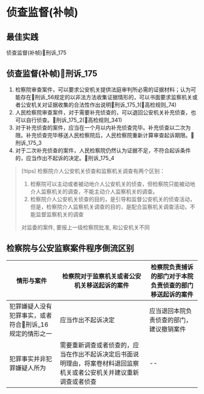 
# 侦查监督(补帧)
## 最佳实践

侦查监督(补帧)🚪刑诉_175

## 侦查监督(补帧)🚪刑诉_175
1. 检察院审查案件，可以要求公安机关提供法庭审判所必需的证据材料；认为可能存在🚪刑诉_56规定的以非法方法收集证据情形的，可以书面要求监察机关或者公安机关对证据收集的合法性作出说明🚪刑诉_175_1(🚪高检规则_74)
2. 人民检察院审查案件，对于需要补充侦查的，可以退回公安机关补充侦查，也可以自行侦查。🚪刑诉_175_2(🚪高检规则_341)
3. 对于补充侦查的案件，应当在一个月以内补充侦查完毕。补充侦查以二次为限。补充侦查完毕移送人民检察院后，人民检察院重新计算审查起诉期限。🚪刑诉_175_3
4. 对于二次补充侦查的案件，人民检察院仍然认为证据不足，不符合起诉条件的，应当作出不起诉的决定。🚪刑诉_175_4


> [!tips]
> 检察院介人公安机关侦查和监察机关调查有两个区别：
> 1. 检察院可以主动或者被动地介人公安机关的侦查，但检察院只能被动地介人监察机关的调查，不能主动介人监察机关的调查。
> 2. 检察院介人公安机关侦查的目的，是引导和监督公安机关的侦查活动，但是，检察院介人监察机关调查的目的，是配合监察机关调查活动，不能监督监察机关的调查
>
> 对监委的案件, 要报上一级检察院批准, 和公安机关不同


## 检察院与公安监察案件程序倒流区别

情形与案件|检察院对于监察机关或者公安机关移送起诉的案件|检察院负责捕诉的部门对于本院负责侦查的部门移送起诉的案件
--|--|--
犯罪嫌疑人没有犯罪事实，或者符合🚪刑诉_16规定的情形之一|应当作出不起诉决定|应当退回本院负责侦查的部门，建议撤销案件
犯罪事实并非犯罪嫌疑人所为|需要重新调查或者侦查的，应当在作出不起诉决定后书面说明理由，将案卷材料退回监察机关或者公安机关并建议重新调查或者侦查|--
